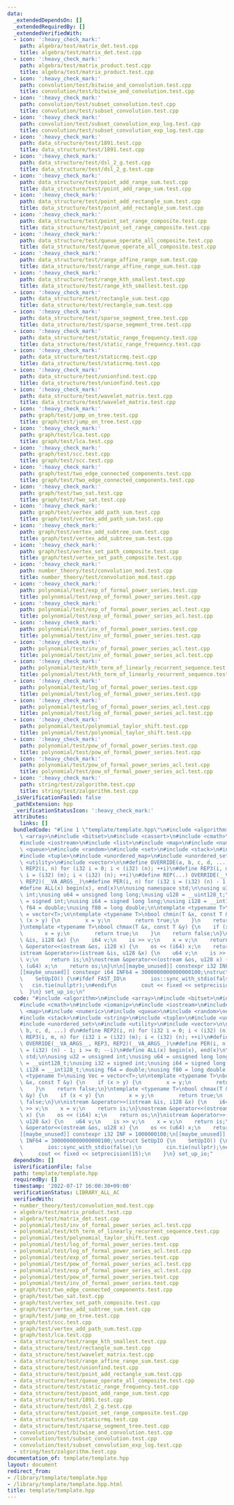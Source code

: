 ```yaml
---
data:
  _extendedDependsOn: []
  _extendedRequiredBy: []
  _extendedVerifiedWith:
  - icon: ':heavy_check_mark:'
    path: algebra/test/matrix_det.test.cpp
    title: algebra/test/matrix_det.test.cpp
  - icon: ':heavy_check_mark:'
    path: algebra/test/matrix_product.test.cpp
    title: algebra/test/matrix_product.test.cpp
  - icon: ':heavy_check_mark:'
    path: convolution/test/bitwise_and_convolution.test.cpp
    title: convolution/test/bitwise_and_convolution.test.cpp
  - icon: ':heavy_check_mark:'
    path: convolution/test/subset_convolution.test.cpp
    title: convolution/test/subset_convolution.test.cpp
  - icon: ':heavy_check_mark:'
    path: convolution/test/subset_convolution_exp_log.test.cpp
    title: convolution/test/subset_convolution_exp_log.test.cpp
  - icon: ':heavy_check_mark:'
    path: data_structure/test/1891.test.cpp
    title: data_structure/test/1891.test.cpp
  - icon: ':heavy_check_mark:'
    path: data_structure/test/dsl_2_g.test.cpp
    title: data_structure/test/dsl_2_g.test.cpp
  - icon: ':heavy_check_mark:'
    path: data_structure/test/point_add_range_sum.test.cpp
    title: data_structure/test/point_add_range_sum.test.cpp
  - icon: ':heavy_check_mark:'
    path: data_structure/test/point_add_rectangle_sum.test.cpp
    title: data_structure/test/point_add_rectangle_sum.test.cpp
  - icon: ':heavy_check_mark:'
    path: data_structure/test/point_set_range_composite.test.cpp
    title: data_structure/test/point_set_range_composite.test.cpp
  - icon: ':heavy_check_mark:'
    path: data_structure/test/queue_operate_all_composite.test.cpp
    title: data_structure/test/queue_operate_all_composite.test.cpp
  - icon: ':heavy_check_mark:'
    path: data_structure/test/range_affine_range_sum.test.cpp
    title: data_structure/test/range_affine_range_sum.test.cpp
  - icon: ':heavy_check_mark:'
    path: data_structure/test/range_kth_smallest.test.cpp
    title: data_structure/test/range_kth_smallest.test.cpp
  - icon: ':heavy_check_mark:'
    path: data_structure/test/rectangle_sum.test.cpp
    title: data_structure/test/rectangle_sum.test.cpp
  - icon: ':heavy_check_mark:'
    path: data_structure/test/sparse_segment_tree.test.cpp
    title: data_structure/test/sparse_segment_tree.test.cpp
  - icon: ':heavy_check_mark:'
    path: data_structure/test/static_range_frequency.test.cpp
    title: data_structure/test/static_range_frequency.test.cpp
  - icon: ':heavy_check_mark:'
    path: data_structure/test/staticrmq.test.cpp
    title: data_structure/test/staticrmq.test.cpp
  - icon: ':heavy_check_mark:'
    path: data_structure/test/unionfind.test.cpp
    title: data_structure/test/unionfind.test.cpp
  - icon: ':heavy_check_mark:'
    path: data_structure/test/wavelet_matrix.test.cpp
    title: data_structure/test/wavelet_matrix.test.cpp
  - icon: ':heavy_check_mark:'
    path: graph/test/jump_on_tree.test.cpp
    title: graph/test/jump_on_tree.test.cpp
  - icon: ':heavy_check_mark:'
    path: graph/test/lca.test.cpp
    title: graph/test/lca.test.cpp
  - icon: ':heavy_check_mark:'
    path: graph/test/scc.test.cpp
    title: graph/test/scc.test.cpp
  - icon: ':heavy_check_mark:'
    path: graph/test/two_edge_connected_components.test.cpp
    title: graph/test/two_edge_connected_components.test.cpp
  - icon: ':heavy_check_mark:'
    path: graph/test/two_sat.test.cpp
    title: graph/test/two_sat.test.cpp
  - icon: ':heavy_check_mark:'
    path: graph/test/vertex_add_path_sum.test.cpp
    title: graph/test/vertex_add_path_sum.test.cpp
  - icon: ':heavy_check_mark:'
    path: graph/test/vertex_add_subtree_sum.test.cpp
    title: graph/test/vertex_add_subtree_sum.test.cpp
  - icon: ':heavy_check_mark:'
    path: graph/test/vertex_set_path_composite.test.cpp
    title: graph/test/vertex_set_path_composite.test.cpp
  - icon: ':heavy_check_mark:'
    path: number_theory/test/convolution_mod.test.cpp
    title: number_theory/test/convolution_mod.test.cpp
  - icon: ':heavy_check_mark:'
    path: polynomial/test/exp_of_formal_power_series.test.cpp
    title: polynomial/test/exp_of_formal_power_series.test.cpp
  - icon: ':heavy_check_mark:'
    path: polynomial/test/exp_of_formal_power_series_acl.test.cpp
    title: polynomial/test/exp_of_formal_power_series_acl.test.cpp
  - icon: ':heavy_check_mark:'
    path: polynomial/test/inv_of_formal_power_series.test.cpp
    title: polynomial/test/inv_of_formal_power_series.test.cpp
  - icon: ':heavy_check_mark:'
    path: polynomial/test/inv_of_formal_power_series_acl.test.cpp
    title: polynomial/test/inv_of_formal_power_series_acl.test.cpp
  - icon: ':heavy_check_mark:'
    path: polynomial/test/kth_term_of_linearly_recurrent_sequence.test.cpp
    title: polynomial/test/kth_term_of_linearly_recurrent_sequence.test.cpp
  - icon: ':heavy_check_mark:'
    path: polynomial/test/log_of_formal_power_series.test.cpp
    title: polynomial/test/log_of_formal_power_series.test.cpp
  - icon: ':heavy_check_mark:'
    path: polynomial/test/log_of_formal_power_series_acl.test.cpp
    title: polynomial/test/log_of_formal_power_series_acl.test.cpp
  - icon: ':heavy_check_mark:'
    path: polynomial/test/polynomial_taylor_shift.test.cpp
    title: polynomial/test/polynomial_taylor_shift.test.cpp
  - icon: ':heavy_check_mark:'
    path: polynomial/test/pow_of_formal_power_series.test.cpp
    title: polynomial/test/pow_of_formal_power_series.test.cpp
  - icon: ':heavy_check_mark:'
    path: polynomial/test/pow_of_formal_power_series_acl.test.cpp
    title: polynomial/test/pow_of_formal_power_series_acl.test.cpp
  - icon: ':heavy_check_mark:'
    path: string/test/zalgorithm.test.cpp
    title: string/test/zalgorithm.test.cpp
  _isVerificationFailed: false
  _pathExtension: hpp
  _verificationStatusIcon: ':heavy_check_mark:'
  attributes:
    links: []
  bundledCode: "#line 1 \"template/template.hpp\"\n#include <algorithm>\n#include\
    \ <array>\n#include <bitset>\n#include <cassert>\n#include <cmath>\n#include <iomanip>\n\
    #include <iostream>\n#include <list>\n#include <map>\n#include <numeric>\n#include\
    \ <queue>\n#include <random>\n#include <set>\n#include <stack>\n#include <string>\n\
    #include <tuple>\n#include <unordered_map>\n#include <unordered_set>\n#include\
    \ <utility>\n#include <vector>\n\n#define OVERRIDE(a, b, c, d, ...) d\n#define\
    \ REP2(i, n) for (i32 i = 0; i < (i32) (n); ++i)\n#define REP3(i, m, n) for (i32\
    \ i = (i32) (m); i < (i32) (n); ++i)\n#define REP(...) OVERRIDE(__VA_ARGS__, REP3,\
    \ REP2)(__VA_ARGS__)\n#define PER(i, n) for (i32 i = (i32) (n) - 1; i >= 0; --i)\n\
    #define ALL(x) begin(x), end(x)\n\nusing namespace std;\n\nusing u32 = unsigned\
    \ int;\nusing u64 = unsigned long long;\nusing u128 = __uint128_t;\nusing i32\
    \ = signed int;\nusing i64 = signed long long;\nusing i128 = __int128_t;\nusing\
    \ f64 = double;\nusing f80 = long double;\n\ntemplate <typename T>\nusing Vec\
    \ = vector<T>;\n\ntemplate <typename T>\nbool chmin(T &x, const T &y) {\n    if\
    \ (x > y) {\n        x = y;\n        return true;\n    }\n    return false;\n\
    }\ntemplate <typename T>\nbool chmax(T &x, const T &y) {\n    if (x < y) {\n \
    \       x = y;\n        return true;\n    }\n    return false;\n}\n\nistream &operator>>(istream\
    \ &is, i128 &x) {\n    i64 v;\n    is >> v;\n    x = v;\n    return is;\n}\nostream\
    \ &operator<<(ostream &os, i128 x) {\n    os << (i64) x;\n    return os;\n}\n\
    istream &operator>>(istream &is, u128 &x) {\n    u64 v;\n    is >> v;\n    x =\
    \ v;\n    return is;\n}\nostream &operator<<(ostream &os, u128 x) {\n    os <<\
    \ (u64) x;\n    return os;\n}\n\n[[maybe_unused]] constexpr i32 INF = 1000000100;\n\
    [[maybe_unused]] constexpr i64 INF64 = 3000000000000000100;\nstruct SetUpIO {\n\
    \    SetUpIO() {\n#ifdef FAST_IO\n        ios::sync_with_stdio(false);\n     \
    \   cin.tie(nullptr);\n#endif\n        cout << fixed << setprecision(15);\n  \
    \  }\n} set_up_io;\n"
  code: "#include <algorithm>\n#include <array>\n#include <bitset>\n#include <cassert>\n\
    #include <cmath>\n#include <iomanip>\n#include <iostream>\n#include <list>\n#include\
    \ <map>\n#include <numeric>\n#include <queue>\n#include <random>\n#include <set>\n\
    #include <stack>\n#include <string>\n#include <tuple>\n#include <unordered_map>\n\
    #include <unordered_set>\n#include <utility>\n#include <vector>\n\n#define OVERRIDE(a,\
    \ b, c, d, ...) d\n#define REP2(i, n) for (i32 i = 0; i < (i32) (n); ++i)\n#define\
    \ REP3(i, m, n) for (i32 i = (i32) (m); i < (i32) (n); ++i)\n#define REP(...)\
    \ OVERRIDE(__VA_ARGS__, REP3, REP2)(__VA_ARGS__)\n#define PER(i, n) for (i32 i\
    \ = (i32) (n) - 1; i >= 0; --i)\n#define ALL(x) begin(x), end(x)\n\nusing namespace\
    \ std;\n\nusing u32 = unsigned int;\nusing u64 = unsigned long long;\nusing u128\
    \ = __uint128_t;\nusing i32 = signed int;\nusing i64 = signed long long;\nusing\
    \ i128 = __int128_t;\nusing f64 = double;\nusing f80 = long double;\n\ntemplate\
    \ <typename T>\nusing Vec = vector<T>;\n\ntemplate <typename T>\nbool chmin(T\
    \ &x, const T &y) {\n    if (x > y) {\n        x = y;\n        return true;\n\
    \    }\n    return false;\n}\ntemplate <typename T>\nbool chmax(T &x, const T\
    \ &y) {\n    if (x < y) {\n        x = y;\n        return true;\n    }\n    return\
    \ false;\n}\n\nistream &operator>>(istream &is, i128 &x) {\n    i64 v;\n    is\
    \ >> v;\n    x = v;\n    return is;\n}\nostream &operator<<(ostream &os, i128\
    \ x) {\n    os << (i64) x;\n    return os;\n}\nistream &operator>>(istream &is,\
    \ u128 &x) {\n    u64 v;\n    is >> v;\n    x = v;\n    return is;\n}\nostream\
    \ &operator<<(ostream &os, u128 x) {\n    os << (u64) x;\n    return os;\n}\n\n\
    [[maybe_unused]] constexpr i32 INF = 1000000100;\n[[maybe_unused]] constexpr i64\
    \ INF64 = 3000000000000000100;\nstruct SetUpIO {\n    SetUpIO() {\n#ifdef FAST_IO\n\
    \        ios::sync_with_stdio(false);\n        cin.tie(nullptr);\n#endif\n   \
    \     cout << fixed << setprecision(15);\n    }\n} set_up_io;"
  dependsOn: []
  isVerificationFile: false
  path: template/template.hpp
  requiredBy: []
  timestamp: '2022-07-17 16:00:30+09:00'
  verificationStatus: LIBRARY_ALL_AC
  verifiedWith:
  - number_theory/test/convolution_mod.test.cpp
  - algebra/test/matrix_product.test.cpp
  - algebra/test/matrix_det.test.cpp
  - polynomial/test/inv_of_formal_power_series_acl.test.cpp
  - polynomial/test/kth_term_of_linearly_recurrent_sequence.test.cpp
  - polynomial/test/polynomial_taylor_shift.test.cpp
  - polynomial/test/log_of_formal_power_series.test.cpp
  - polynomial/test/log_of_formal_power_series_acl.test.cpp
  - polynomial/test/exp_of_formal_power_series.test.cpp
  - polynomial/test/pow_of_formal_power_series_acl.test.cpp
  - polynomial/test/exp_of_formal_power_series_acl.test.cpp
  - polynomial/test/pow_of_formal_power_series.test.cpp
  - polynomial/test/inv_of_formal_power_series.test.cpp
  - graph/test/two_edge_connected_components.test.cpp
  - graph/test/two_sat.test.cpp
  - graph/test/vertex_set_path_composite.test.cpp
  - graph/test/vertex_add_subtree_sum.test.cpp
  - graph/test/jump_on_tree.test.cpp
  - graph/test/scc.test.cpp
  - graph/test/vertex_add_path_sum.test.cpp
  - graph/test/lca.test.cpp
  - data_structure/test/range_kth_smallest.test.cpp
  - data_structure/test/rectangle_sum.test.cpp
  - data_structure/test/wavelet_matrix.test.cpp
  - data_structure/test/range_affine_range_sum.test.cpp
  - data_structure/test/unionfind.test.cpp
  - data_structure/test/point_add_rectangle_sum.test.cpp
  - data_structure/test/queue_operate_all_composite.test.cpp
  - data_structure/test/static_range_frequency.test.cpp
  - data_structure/test/point_add_range_sum.test.cpp
  - data_structure/test/1891.test.cpp
  - data_structure/test/dsl_2_g.test.cpp
  - data_structure/test/point_set_range_composite.test.cpp
  - data_structure/test/staticrmq.test.cpp
  - data_structure/test/sparse_segment_tree.test.cpp
  - convolution/test/bitwise_and_convolution.test.cpp
  - convolution/test/subset_convolution.test.cpp
  - convolution/test/subset_convolution_exp_log.test.cpp
  - string/test/zalgorithm.test.cpp
documentation_of: template/template.hpp
layout: document
redirect_from:
- /library/template/template.hpp
- /library/template/template.hpp.html
title: template/template.hpp
---
```

